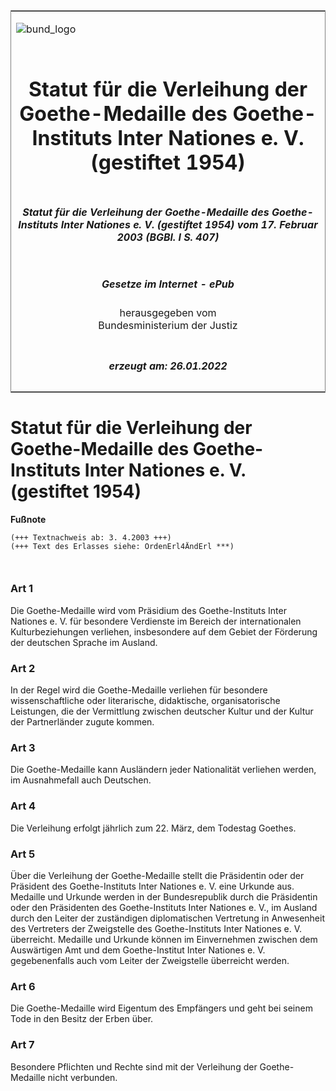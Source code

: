 <span id="DECKBLATT.html"></span>

<table border="0" frame="border" width="100%">

<tr valign="top">

<td align="left">

![bund\_logo](BfJ_2021_Web_de_de.gif)

</td>

<td align="right">

 

</td>

</tr>

<tr align="center" valign="middle">

<td colspan="2">

# Statut für die Verleihung der Goethe-Medaille des Goethe-Instituts Inter Nationes e. V. (gestiftet 1954)

</td>

</tr>

<tr align="center" valign="middle">

<td colspan="2">

##### Statut für die Verleihung der Goethe-Medaille des Goethe-Instituts Inter Nationes e. V. (gestiftet 1954) vom 17. Februar 2003 (BGBl. I S. 407)

</td>

</tr>

<tr align="center" valign="middle">

<td colspan="2">

  
  

##### Gesetze im Internet - ePub  
  
herausgegeben vom  
Bundesministerium der Justiz

</td>

</tr>

<tr align="center" valign="bottom">

<td colspan="2">

  
  

##### erzeugt am: 26.01.2022

</td>

</tr>

</table>

<span id="BJNR040700003.html"></span>

# Statut für die Verleihung der Goethe-Medaille des Goethe-Instituts Inter Nationes e. V. (gestiftet 1954)

<div>

  
**Fußnote**

<div class="jnhtml">

<div>

<div class="jurAbsatz">

  

``` 
(+++ Textnachweis ab: 3. 4.2003 +++)
(+++ Text des Erlasses siehe: OrdenErl4ÄndErl ***)

 
```

</div>

</div>

</div>

</div>

<span id="BJNR040700003BJNE000100000.html"></span>

### Art 1  

<div>

<div class="jnhtml">

<div>

<div class="jurAbsatz">

Die Goethe-Medaille wird vom Präsidium des Goethe-Instituts Inter
Nationes e. V. für besondere Verdienste im Bereich der internationalen
Kulturbeziehungen verliehen, insbesondere auf dem Gebiet der Förderung
der deutschen Sprache im Ausland.

</div>

</div>

</div>

</div>

<span id="BJNR040700003BJNE000200000.html"></span>

### Art 2  

<div>

<div class="jnhtml">

<div>

<div class="jurAbsatz">

In der Regel wird die Goethe-Medaille verliehen für besondere
wissenschaftliche oder literarische, didaktische, organisatorische
Leistungen, die der Vermittlung zwischen deutscher Kultur und der Kultur
der Partnerländer zugute kommen.

</div>

</div>

</div>

</div>

<span id="BJNR040700003BJNE000300000.html"></span>

### Art 3  

<div>

<div class="jnhtml">

<div>

<div class="jurAbsatz">

Die Goethe-Medaille kann Ausländern jeder Nationalität verliehen werden,
im Ausnahmefall auch Deutschen.

</div>

</div>

</div>

</div>

<span id="BJNR040700003BJNE000400000.html"></span>

### Art 4  

<div>

<div class="jnhtml">

<div>

<div class="jurAbsatz">

Die Verleihung erfolgt jährlich zum 22. März, dem Todestag Goethes.

</div>

</div>

</div>

</div>

<span id="BJNR040700003BJNE000500000.html"></span>

### Art 5  

<div>

<div class="jnhtml">

<div>

<div class="jurAbsatz">

Über die Verleihung der Goethe-Medaille stellt die Präsidentin oder der
Präsident des Goethe-Instituts Inter Nationes e. V. eine Urkunde aus.
Medaille und Urkunde werden in der Bundesrepublik durch die Präsidentin
oder den Präsidenten des Goethe-Instituts Inter Nationes e. V., im
Ausland durch den Leiter der zuständigen diplomatischen Vertretung in
Anwesenheit des Vertreters der Zweigstelle des Goethe-Instituts Inter
Nationes e. V. überreicht. Medaille und Urkunde können im Einvernehmen
zwischen dem Auswärtigen Amt und dem Goethe-Institut Inter Nationes e.
V. gegebenenfalls auch vom Leiter der Zweigstelle überreicht werden.

</div>

</div>

</div>

</div>

<span id="BJNR040700003BJNE000600000.html"></span>

### Art 6  

<div>

<div class="jnhtml">

<div>

<div class="jurAbsatz">

Die Goethe-Medaille wird Eigentum des Empfängers und geht bei seinem
Tode in den Besitz der Erben über.

</div>

</div>

</div>

</div>

<span id="BJNR040700003BJNE000700000.html"></span>

### Art 7  

<div>

<div class="jnhtml">

<div>

<div class="jurAbsatz">

Besondere Pflichten und Rechte sind mit der Verleihung der
Goethe-Medaille nicht verbunden.

</div>

</div>

</div>

</div>
